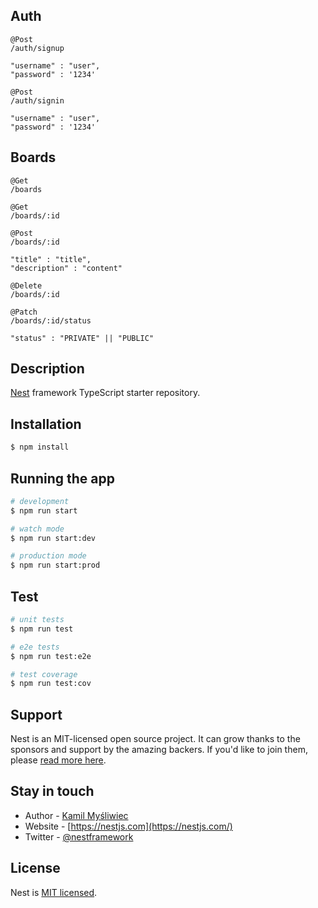 ## Auth
```
@Post
/auth/signup

"username" : "user",
"password" : '1234'

@Post
/auth/signin

"username" : "user",
"password" : '1234'
```

## Boards
```
@Get
/boards

@Get
/boards/:id

@Post
/boards/:id

"title" : "title",
"description" : "content"

@Delete
/boards/:id

@Patch
/boards/:id/status

"status" : "PRIVATE" || "PUBLIC"
```

## Description

[Nest](https://github.com/nestjs/nest) framework TypeScript starter repository.

## Installation

```bash
$ npm install
```

## Running the app

```bash
# development
$ npm run start

# watch mode
$ npm run start:dev

# production mode
$ npm run start:prod
```

## Test

```bash
# unit tests
$ npm run test

# e2e tests
$ npm run test:e2e

# test coverage
$ npm run test:cov
```

## Support

Nest is an MIT-licensed open source project. It can grow thanks to the sponsors and support by the amazing backers. If you'd like to join them, please [read more here](https://docs.nestjs.com/support).

## Stay in touch

- Author - [Kamil Myśliwiec](https://kamilmysliwiec.com)
- Website - [https://nestjs.com](https://nestjs.com/)
- Twitter - [@nestframework](https://twitter.com/nestframework)

## License

Nest is [MIT licensed](LICENSE).
